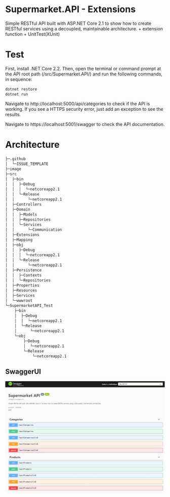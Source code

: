 ﻿# Supermarket.API - Extensions
Simple RESTful API built with ASP.NET Core 2.1 to show how to create RESTful services using a decoupled, maintainable architecture. + extension function + UnitTest(XUnit)

# Test
First, install .NET Core 2.2. Then, open the terminal or command prompt at the API root path (/src/Supermarket.API/) and run the following commands, in sequence:

```
dotnet restore
dotnet run
```
Navigate to http://localhost:5000/api/categories to check if the API is working. If you see a HTTPS security error, just add an exception to see the results.

Navigate to https://localhost:5001/swagger to check the API documentation.

# Architecture
```
├─.github
│  └─ISSUE_TEMPLATE
├─image
├─src
│  ├─bin
│  │  ├─Debug
│  │  │  └─netcoreapp2.1
│  │  └─Release
│  │      └─netcoreapp2.1
│  ├─Controllers
│  ├─Domain
│  │  ├─Models
│  │  ├─Repositories
│  │  └─Services
│  │      └─Communication
│  ├─Extensions
│  ├─Mapping
│  ├─obj
│  │  ├─Debug
│  │  │  └─netcoreapp2.1
│  │  └─Release
│  │      └─netcoreapp2.1
│  ├─Persistence
│  │  ├─Contexts
│  │  └─Repositories
│  ├─Properties
│  ├─Resources
│  ├─Services
│  └─wwwroot
└─SupermarketAPI_Test
    ├─bin
    │  ├─Debug
    │  │  └─netcoreapp2.1
    │  └─Release
    │      └─netcoreapp2.1
    └─obj
        ├─Debug
        │  └─netcoreapp2.1
        └─Release
            └─netcoreapp2.1
```
## SwaggerUI
<img src="https://raw.githubusercontent.com/choipureum/Supermarket.API/main/image/swagger_V1.JPG">